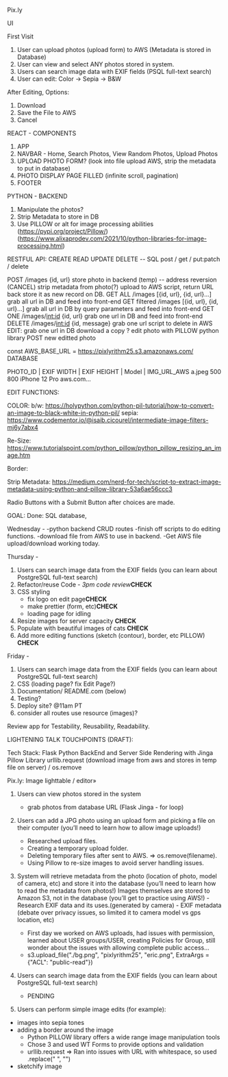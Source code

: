 Pix.ly

UI

First Visit

1. User can upload photos (upload form) to AWS (Metadata is stored in Database)
2. User can view and select ANY photos stored in system.
3. Users can search image data with EXIF fields (PSQL full-text search)
4. User can edit: Color -> Sepia -> B&W

After Editing, Options:

1. Download
2. Save the File to AWS
3. Cancel

REACT - COMPONENTS

1. APP
2. NAVBAR - Home, Search Photos, View Random Photos, Upload Photos
3. UPLOAD PHOTO FORM? (look into file upload AWS, strip the metadata to put in database)
4. PHOTO DISPLAY PAGE FILLED (infinite scroll, pagination)
5. FOOTER

PYTHON - BACKEND

1. Manipulate the photos?
2. Strip Metadata to store in DB
3. Use PILLOW or alt for image processing abilities (https://pypi.org/project/Pillow/)(https://www.alixaprodev.com/2021/10/python-libraries-for-image-processing.html)

RESTFUL API: CREATE READ UPDATE DELETE -- SQL
post / get / put:patch / delete

POST /images {id, url}
store photo in backend (temp) -- address reversion (CANCEL)
strip metadata from photo(?)
upload to AWS script, return URL back
store it as new record on DB.
GET ALL /images [{id, url}, {id, url}...]
grab all url in DB and feed into front-end
GET filtered /images [{id, url}, {id, url}...]
grab all url in DB by query parameters and feed into front-end
GET ONE /images/<int:id> {id, url}
grab one url in DB and feed into front-end
DELETE /images/<int:id> {id, message}
grab one url
script to delete in AWS
EDIT:
grab one url in DB
download a copy ?
edit photo with PILLOW python library
POST new editted photo

<!-- ** OPTIONAL - PUT/PATCH   /images/<int:id> -- add edited photo as separate file? (PUT? - optional)
    grab one url in DB
    download a copy ?
    edit photo with PILLOW python library  -->

const AWS_BASE_URL = https://pixlyrithm25.s3.amazonaws.com/
DATABASE

PHOTO_ID | EXIF WIDTH | EXIF HEIGHT | Model | IMG_URL_AWS
a.jpeg 500 800 iPhone 12 Pro aws.com...

EDIT FUNCTIONS:

COLOR:
b/w: https://holypython.com/python-pil-tutorial/how-to-convert-an-image-to-black-white-in-python-pil/
sepia: https://www.codementor.io/@isaib.cicourel/intermediate-image-filters-mj6y7abx4

Re-Size: https://www.tutorialspoint.com/python_pillow/python_pillow_resizing_an_image.htm

Border:

Strip Metadata: https://medium.com/nerd-for-tech/script-to-extract-image-metadata-using-python-and-pillow-library-53a6ae56ccc3

Radio Buttons with a Submit Button after choices are made.

GOAL:
Done: SQL database,

Wednesday -
-python backend CRUD routes
-finish off scripts to do editing functions.
-download file from AWS to use in backend.
-Get AWS file upload/download working today.

Thursday -

1. Users can search image data from the EXIF fields (you can learn about PostgreSQL full-text search)
2. Refactor/reuse Code - *3pm code review***CHECK**
3. CSS styling
   - fix logo on edit page**CHECK**
   - make prettier (form, etc)**CHECK**
   - loading page for idling
3. Resize images for server capacity **CHECK**
4. Populate with beautiful images of cats **CHECK**
5. Add more editing functions (sketch (contour), border, etc PILLOW) **CHECK**

Friday -
1. Users can search image data from the EXIF fields (you can learn about PostgreSQL full-text search)
2. CSS (loading page? fix Edit Page?)
3. Documentation/ README.com (below)
4. Testing?
5. Deploy site? @11am PT
6. consider all routes use resource (images)?

Review app for Testability, Reusability, Readability.

LIGHTENING TALK TOUCHPOINTS (DRAFT):

Tech Stack:
Flask Python BackEnd and Server Side Rendering with Jinga
Pillow Library
urllib.request (download image from aws and stores in temp file on server) / os.remove

Pix.ly: Image lighttable / editor»

1. Users can view photos stored in the system

   - grab photos from database URL (Flask Jinga - for loop)

2. Users can add a JPG photo using an upload form and picking a file on their computer (you’ll need to learn how to allow image uploads!)
   - Researched upload files.
   - Creating a temporary upload folder.
   - Deleting temporary files after sent to AWS. => os.remove(filename).
   - Using Pillow to re-size images to avoid server handling issues.

3. System will retrieve metadata from the photo (location of photo, model of camera, etc) and store it into the database (you’ll need to learn how to read the metadata from photos!)
   Images themselves are stored to Amazon S3, not in the database (you’ll get to practice using AWS!) - Research EXIF data and its uses.(generated by camera) - EXIF metadata (debate over privacy issues, so limited it to camera model vs gps location, etc)
   - First day we worked on AWS uploads, had issues with permission, learned about USER groups/USER, creating Policies for Group, still wonder about the issues with allowing complete public access...
   - s3.upload_file("./bg.png", "pixlyrithm25", "eric.png", ExtraArgs = {"ACL": "public-read"})

4. Users can search image data from the EXIF fields (you can learn about PostgreSQL full-text search)

   - PENDING

5. Users can perform simple image edits (for example):

- images into sepia tones
- adding a border around the image
  - Python PILLOW library offers a wide range image manipulation tools
  - Chose 3 and used WT Forms to provide options and validation
  - urllib.request => Ran into issues with URL with whitespace, so used .replace(" ", "")
- sketchify image




